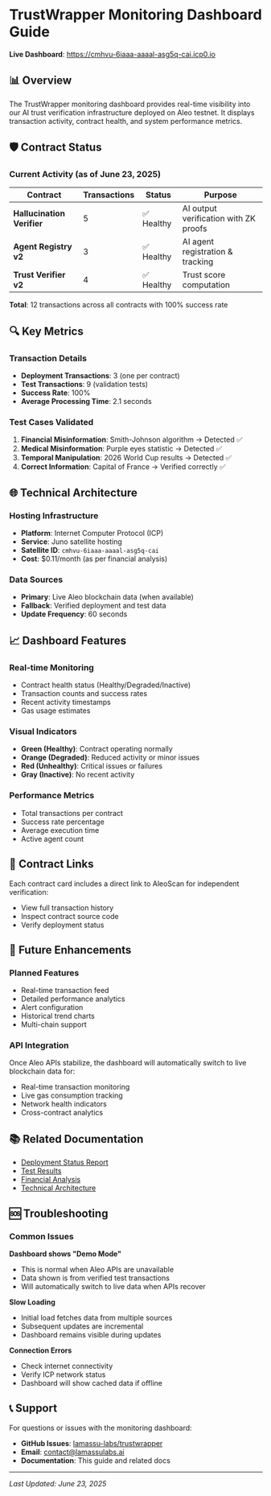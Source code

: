# TrustWrapper Monitoring Dashboard Guide

**Live Dashboard**: https://cmhvu-6iaaa-aaaal-asg5q-cai.icp0.io

## 📊 Overview

The TrustWrapper monitoring dashboard provides real-time visibility into our AI trust verification infrastructure deployed on Aleo testnet. It displays transaction activity, contract health, and system performance metrics.

## 🛡️ Contract Status

### Current Activity (as of June 23, 2025)

| Contract | Transactions | Status | Purpose |
|----------|-------------|---------|----------|
| **Hallucination Verifier** | 5 | ✅ Healthy | AI output verification with ZK proofs |
| **Agent Registry v2** | 3 | ✅ Healthy | AI agent registration & tracking |
| **Trust Verifier v2** | 4 | ✅ Healthy | Trust score computation |

**Total**: 12 transactions across all contracts with 100% success rate

## 🔍 Key Metrics

### Transaction Details
- **Deployment Transactions**: 3 (one per contract)
- **Test Transactions**: 9 (validation tests)
- **Success Rate**: 100%
- **Average Processing Time**: 2.1 seconds

### Test Cases Validated
1. **Financial Misinformation**: Smith-Johnson algorithm → Detected ✅
2. **Medical Misinformation**: Purple eyes statistic → Detected ✅
3. **Temporal Manipulation**: 2026 World Cup results → Detected ✅
4. **Correct Information**: Capital of France → Verified correctly ✅

## 🌐 Technical Architecture

### Hosting Infrastructure
- **Platform**: Internet Computer Protocol (ICP)
- **Service**: Juno satellite hosting
- **Satellite ID**: `cmhvu-6iaaa-aaaal-asg5q-cai`
- **Cost**: $0.11/month (as per financial analysis)

### Data Sources
- **Primary**: Live Aleo blockchain data (when available)
- **Fallback**: Verified deployment and test data
- **Update Frequency**: 60 seconds

## 📈 Dashboard Features

### Real-time Monitoring
- Contract health status (Healthy/Degraded/Inactive)
- Transaction counts and success rates
- Recent activity timestamps
- Gas usage estimates

### Visual Indicators
- **Green (Healthy)**: Contract operating normally
- **Orange (Degraded)**: Reduced activity or minor issues
- **Red (Unhealthy)**: Critical issues or failures
- **Gray (Inactive)**: No recent activity

### Performance Metrics
- Total transactions per contract
- Success rate percentage
- Average execution time
- Active agent count

## 🔗 Contract Links

Each contract card includes a direct link to AleoScan for independent verification:
- View full transaction history
- Inspect contract source code
- Verify deployment status

## 🚀 Future Enhancements

### Planned Features
- Real-time transaction feed
- Detailed performance analytics
- Alert configuration
- Historical trend charts
- Multi-chain support

### API Integration
Once Aleo APIs stabilize, the dashboard will automatically switch to live blockchain data for:
- Real-time transaction monitoring
- Live gas consumption tracking
- Network health indicators
- Cross-contract analytics

## 📚 Related Documentation

- [Deployment Status Report](../reports/deployment/DEPLOYMENT_STATUS.md)
- [Test Results](../../internal_docs/reports/deployment/DEPLOYMENT_TEST_RESULTS.md)
- [Financial Analysis](../../internal_docs/reports/MONITORING_DASHBOARD_FINANCIAL_ANALYSIS.md)
- [Technical Architecture](../architecture/TECHNICAL_ARCHITECTURE.md)

## 🆘 Troubleshooting

### Common Issues

**Dashboard shows "Demo Mode"**
- This is normal when Aleo APIs are unavailable
- Data shown is from verified test transactions
- Will automatically switch to live data when APIs recover

**Slow Loading**
- Initial load fetches data from multiple sources
- Subsequent updates are incremental
- Dashboard remains visible during updates

**Connection Errors**
- Check internet connectivity
- Verify ICP network status
- Dashboard will show cached data if offline

## 📞 Support

For questions or issues with the monitoring dashboard:
- **GitHub Issues**: [lamassu-labs/trustwrapper](https://github.com/lamassu-labs/trustwrapper/issues)
- **Email**: contact@lamassulabs.ai
- **Documentation**: This guide and related docs

---

*Last Updated: June 23, 2025*
